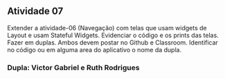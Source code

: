## Atividade 07

Extender a atividade-06 (Navegação) com telas que usam widgets de Layout e usam Stateful Widgets. 
Evidenciar o código e os prints das telas. 
Fazer em duplas. Ambos devem postar no Github e Classroom.
Identificar no código ou em alguma area do aplicativo o nome da dupla.

### Dupla: Victor Gabriel e Ruth Rodrigues

